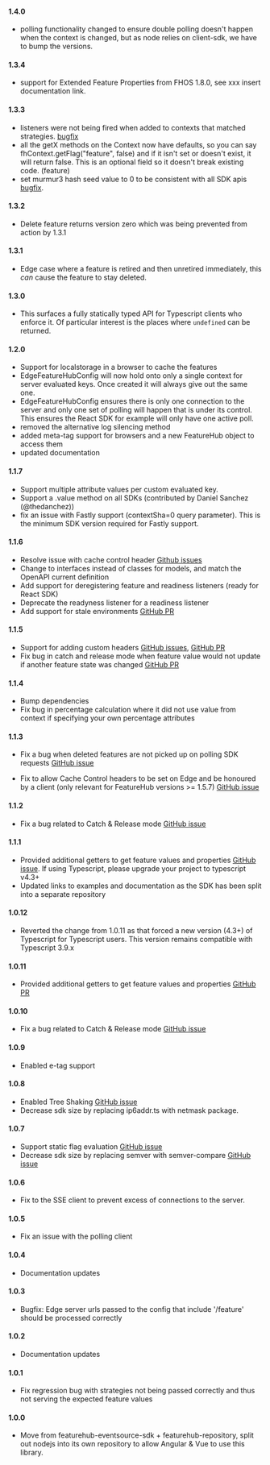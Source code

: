 #### 1.4.0

- polling functionality changed to ensure double polling doesn't happen when the context is changed, but as node
  relies on client-sdk, we have to bump the versions.

#### 1.3.4

- support for Extended Feature Properties from FHOS 1.8.0, see xxx insert documentation link.

#### 1.3.3

- listeners were not being fired when added to contexts that matched strategies. [bugfix](https://github.com/featurehub-io/featurehub-javascript-sdk/issues/196)
- all the getX methods on the Context now have defaults, so you can say fhContext.getFlag("feature", false) and if it isn't set or doesn't exist, it will return false. This is an optional field so it doesn't break existing code. (feature)
- set murmur3 hash seed value to 0 to be consistent with all SDK apis [bugfix](https://github.com/featurehub-io/featurehub/issues/1109).

#### 1.3.2

- Delete feature returns version zero which was being prevented from action by 1.3.1

#### 1.3.1

- Edge case where a feature is retired and then unretired immediately, this _can_ cause the feature to stay deleted.

#### 1.3.0

- This surfaces a fully statically typed API for Typescript clients who enforce it. Of particular interest
  is the places where `undefined` can be returned.

#### 1.2.0

- Support for localstorage in a browser to cache the features
- EdgeFeatureHubConfig will now hold onto only a single context for server evaluated keys. Once created
  it will always give out the same one.
- EdgeFeatureHubConfig ensures there is only one connection to the server and only one set of polling will
  happen that is under its control. This ensures the React SDK for example will only have one active poll.
- removed the alternative log silencing method
- added meta-tag support for browsers and a new FeatureHub object to access them
- updated documentation

#### 1.1.7

- Support multiple attribute values per custom evaluated key.
- Support a .value method on all SDKs (contributed by Daniel Sanchez (@thedanchez))
- fix an issue with Fastly support (contextSha=0 query parameter). This is the minimum SDK version required for Fastly support.

#### 1.1.6

- Resolve issue with cache control header [Github issues](https://github.com/featurehub-io/featurehub-javascript-sdk/issues/23)
- Change to interfaces instead of classes for models, and match the OpenAPI current definition
- Add support for deregistering feature and readiness listeners (ready for React SDK)
- Deprecate the readyness listener for a readiness listener
- Add support for stale environments [GitHub PR](https://github.com/featurehub-io/featurehub-javascript-sdk/pull/78)

#### 1.1.5

- Support for adding custom headers [GitHub issues](https://github.com/featurehub-io/featurehub-javascript-sdk/issues/32), [GitHub PR](https://github.com/featurehub-io/featurehub-javascript-sdk/pull/44)
- Fix bug in catch and release mode when feature value would not update if another feature state was changed [GitHub PR](https://github.com/featurehub-io/featurehub-javascript-sdk/pull/70)

#### 1.1.4

- Bump dependencies
- Fix bug in percentage calculation where it did not use value from context if specifying your own percentage attributes

#### 1.1.3

- Fix a bug when deleted features are not picked up on polling SDK requests [GitHub issue](https://github.com/featurehub-io/featurehub-javascript-sdk/issues/20)

- Fix to allow Cache Control headers to be set on Edge and be honoured by a client (only relevant for FeatureHub versions >= 1.5.7) [GitHub issue](https://github.com/featurehub-io/featurehub-javascript-sdk/issues/17)

#### 1.1.2

- Fix a bug related to Catch & Release mode [GitHub issue](https://github.com/featurehub-io/featurehub-javascript-sdk/issues/9)

#### 1.1.1

- Provided additional getters to get feature values and properties [GitHub issue](https://github.com/featurehub-io/featurehub-javascript-sdk/issues/4). If using Typescript, please upgrade your project to typescript v4.3+
- Updated links to examples and documentation as the SDK has been split into a separate repository

#### 1.0.12

- Reverted the change from 1.0.11 as that forced a new version (4.3+) of Typescript for Typescript users. This version
  remains compatible with Typescript 3.9.x

#### 1.0.11

- Provided additional getters to get feature values and properties [GitHub PR](https://github.com/featurehub-io/featurehub/pull/656/)

#### 1.0.10

- Fix a bug related to Catch & Release mode [GitHub issue](https://github.com/featurehub-io/featurehub/issues/648)

#### 1.0.9

- Enabled e-tag support

#### 1.0.8

- Enabled Tree Shaking [GitHub issue](https://github.com/featurehub-io/featurehub/issues/509)
- Decrease sdk size by replacing ip6addr.ts with netmask package.

#### 1.0.7

- Support static flag evaluation [GitHub issue](https://github.com/featurehub-io/featurehub/issues/497)
- Decrease sdk size by replacing semver with semver-compare [GitHub issue](https://github.com/featurehub-io/featurehub/issues/498)

#### 1.0.6

- Fix to the SSE client to prevent excess of connections to the server.

#### 1.0.5

- Fix an issue with the polling client

#### 1.0.4

- Documentation updates

#### 1.0.3

- Bugfix: Edge server urls passed to the config that include '/feature' should be processed correctly

#### 1.0.2

- Documentation updates

#### 1.0.1

- Fix regression bug with strategies not being passed correctly and thus not serving the expected feature values

#### 1.0.0

- Move from featurehub-eventsource-sdk + featurehub-repository, split out nodejs into its own repository to allow
  Angular & Vue to use this library.
